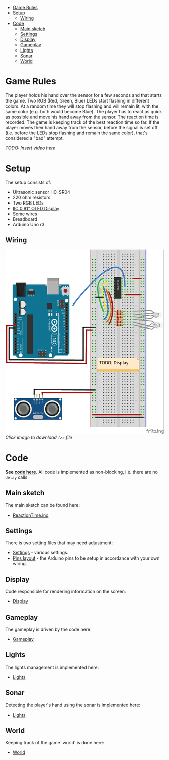 - [Game Rules](#game-rules)
- [Setup](#setup)
  - [Wiring](#wiring)
- [Code](#code)
  - [Main sketch](#main-sketch)
  - [Settings](#settings)
  - [Display](#display)
  - [Gameplay](#gameplay)
  - [Lights](#lights)
  - [Sonar](#sonar)
  - [World](#world)

# Game Rules
The player holds his hand over the sensor for a few seconds and that starts the game. Two RGB (Red, Green, Blue) LEDs start flashing in different colors. At a random time they will stop flashing and will remain lit, with the same color (e.g. both would become Blue). The player has to react as quick as possible and move his hand away from the sensor. The reaction time is recorded. The game is keeping track of the best reaction time so far. If the player moves their hand away from the sensor, before the signal is set off (i.e. before the LEDs stop flashing and remain the same color), that's considered a "bad" attempt.

*TODO: Insert video here*

# Setup
The setup consists of:
- Ultrasonic sensor HC-SR04
- 220 ohm resistors
- Two RGB LEDs
- [IIC 0.91" OLED Display](https://www.amazon.com/gp/product/B07D9H83R4)
- Some wires
- Breadboard
- Arduino Uno r3


## Wiring
[![Wiring](img/wiring.jpg)](wiring.fzz)
*Click image to download `fzz` file*

# Code
**See [code here](../ReactionTime/)**. All code is implemented as non-blocking, i.e. there are no `delay` calls.

## Main sketch
The main sketch can be found here:
- [ReactionTime.ino](../ReactionTime/ReactionTime.ino)

## Settings
There is two setting files that may need adjustment:
- [Settings](../ReactionTime/Settings.hh) - various settings.
- [Pins layout](../ReactionTime/Pins.hh) - the Arduino pins to be setup in accordance with your own wiring.

## Display
Code responsible for rendering information on the screen:
- [Display](../ReactionTime/Display.cpp)
  
## Gameplay
The gameplay is driven by the code here:
- [Gameplay](../ReactionTime/Gameplay.cpp)
  
## Lights
The lights management is implemented here:
- [Lights](../ReactionTime/Lights.cpp)
  
## Sonar
Detecting the player's hand using the sonar is implemented here:
- [Lights](../ReactionTime/Sonar.cpp)
  
## World
Keeping track of the game 'world' is done here:
- [World](../ReactionTime/World.hh)